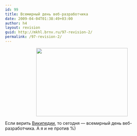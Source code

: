 ```yaml
---
id: 99
title: Всемирный день веб-разработчика
date: 2009-04-04T01:38:49+03:00
author: h4
layout: revision
guid: http://mkhl.brnv.ru/97-revision-2/
permalink: /97-revision-2/
---
```

<p style="text-align: center;">
  <img class="aligncenter" title="web-developer-day" src="http://img-fotki.yandex.ru/get/3310/h404.9/0_2a1b6_c66ddd91_M" alt="" width="300" height="224" />
</p>

Если верить [Википедии](http://ru.wikipedia.org/wiki/4_%D0%B0%D0%BF%D1%80%D0%B5%D0%BB%D1%8F#.D0.9F.D1.80.D0.B8.D0.BC.D0.B5.D1.82.D1.8B), то сегодня — всемирный день веб-разработчика. А я и не против %)